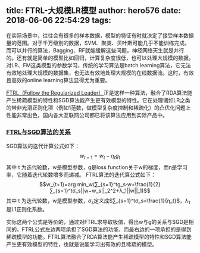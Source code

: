 title: FTRL-大规模LR模型
author: hero576
date: 2018-06-06 22:54:29
tags:
---
> 
<!-- more -->


在实际场景中，往往会有很多的样本数据，模型的特征有时就决定了接受样本数据量的范围。对于千万级别的数据，SVM、聚类、贝叶斯可能几乎不能训练完成。而可以并行的算法，Bagging、RF就能缓解这些问题，神经网络天生就是并行的。还有就是简单的模型比如回归，计算复杂度很低，也可以处理大规模的数据。对LR、FM这类模型的参数学习，传统的学习算法是batch learning算法，它无法有效地处理大规模的数据集，也无法有效地处理大规模的在线数据流。这时，有效且高效的online learning算法显得尤为重要。

[FTRL（Follow the Regularized Leader）](https://wenku.baidu.com/view/6618fdc8844769eae109ed95.html)正是这样一种算法，融合了RDA算法能产生稀疏模型的特性和SGD算法能产生更有效模型的特性。它在处理诸如LR之类的带非光滑正则化项（例如1范数，做模型复杂度控制和稀疏化）的凸优化问题上性能非常出色，国内各大互联网公司都已将该算法应用到实际产品中。

### [FTRL与SGD算法的关系](http://vividfree.github.io/%E6%9C%BA%E5%99%A8%E5%AD%A6%E4%B9%A0/2015/12/05/understanding-FTRL-algorithm)

SGD算法的迭代计算公式如下：
$$w_{t+1}=w_t−η_tg_t$$
其中 t 为迭代轮数，w是模型参数，g是loss function关于w的梯度，而η是学习率，它随着迭代轮数增多而递减。
FTRL算法的迭代算公式如下：
$$w_{t+1}=arg min_w(∑_{s=1}^tg_s⋅w+\frac{1}{2}∑_{s=1}^tσ_s||w−w_s||_2^2+λ_1||w||_1)$$
其中 t 为迭代轮数，w是模型参数，$σ_s$定义成$∑_{s=1}^tσ_s=\frac{1}{η_t}$，$λ_1$是L1正则化系数。

实际这两个公式是等价的，通过对FTRL求导取极值，得出w与g的关系与SGD是相同的。FTRL公式左边两项承担了SGD算法的功能，而最右边的一项承担的是得到稀疏模型的功能。FTRL算法融合了RDA算法能产生稀疏模型的特性和SGD算法能产生更有效模型的特性，也就是说能学习出有效的且稀疏的模型。


